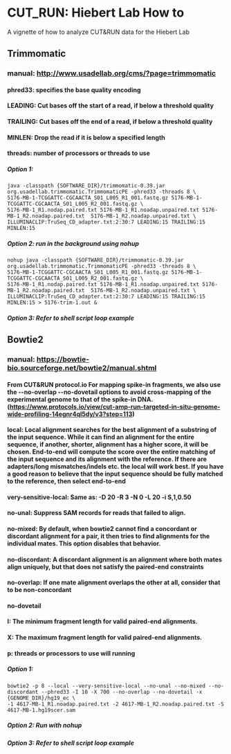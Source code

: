 # CUT_RUN: Hiebert Lab How to
 A vignette of how to analyze CUT&RUN data for the Hiebert Lab 
## Trimmomatic 
### manual: http://www.usadellab.org/cms/?page=trimmomatic
#### phred33: specifies the base quality encoding
#### LEADING: Cut bases off the start of a read, if below a threshold quality
#### TRAILING: Cut bases off the end of a read, if below a threshold quality
#### MINLEN: Drop the read if it is below a specified length
#### threads: number of processors or threads to use

##### Option 1: 

```{shell}
java -classpath {SOFTWARE_DIR}/trimmomatic-0.39.jar org.usadellab.trimmomatic.TrimmomaticPE -phred33 -threads 8 \
5176-MB-1-TCGGATTC-CGCAACTA_S01_L005_R1_001.fastq.gz 5176-MB-1-TCGGATTC-CGCAACTA_S01_L005_R2_001.fastq.gz \
5176-MB-1_R1.nodap.paired.txt 5176-MB-1_R1.noadap.unpaired.txt 5176-MB-1_R2.noadap.paired.txt  5176-MB-1_R2.noadap.unpaired.txt \
ILLUMINACLIP:TruSeq_CD_adapter.txt:2:30:7 LEADING:15 TRAILING:15 MINLEN:15 
```
##### Option 2: run in the background using nohup 
```{shell}
nohup java -classpath {SOFTWARE_DIR}/trimmomatic-0.39.jar org.usadellab.trimmomatic.TrimmomaticPE -phred33 -threads 8 \
5176-MB-1-TCGGATTC-CGCAACTA_S01_L005_R1_001.fastq.gz 5176-MB-1-TCGGATTC-CGCAACTA_S01_L005_R2_001.fastq.gz \
5176-MB-1_R1.nodap.paired.txt 5176-MB-1_R1.noadap.unpaired.txt 5176-MB-1_R2.noadap.paired.txt  5176-MB-1_R2.noadap.unpaired.txt \
ILLUMINACLIP:TruSeq_CD_adapter.txt:2:30:7 LEADING:15 TRAILING:15 MINLEN:15 > 5176-trim-1.out &
```
##### Option 3: Refer to shell script loop example 

## Bowtie2
### manual: https://bowtie-bio.sourceforge.net/bowtie2/manual.shtml
#### From CUT&RUN protocol.io For mapping spike-in fragments, we also use the --no-overlap --no-dovetail options to avoid cross-mapping of the experimental genome to that of the spike-in DNA.(https://www.protocols.io/view/cut-amp-run-targeted-in-situ-genome-wide-profiling-14egnr4ql5dy/v3?step=113)
#### local: Local alignment searches for the best alignment of a substring of the input sequence. While it can find an alignment for the entire sequence, if another, shorter, alignment has a higher score, it will be chosen. End-to-end will compute the score over the entire matching of the input sequence and its alignment with the reference. If there are adapters/long mismatches/indels etc. the local will work best. If you have a good reason to believe that the input sequence should be fully matched to the reference, then select end-to-end
#### very-sensitive-local: Same as: -D 20 -R 3 -N 0 -L 20 -i S,1,0.50 
#### no-unal: Suppress SAM records for reads that failed to align.
#### no-mixed: By default, when bowtie2 cannot find a concordant or discordant alignment for a pair, it then tries to find alignments for the individual mates. This option disables that behavior.
#### no-discordant: A discordant alignment is an alignment where both mates align uniquely, but that does not satisfy the paired-end constraints
#### no-overlap: If one mate alignment overlaps the other at all, consider that to be non-concordant
#### no-dovetail
#### I: The minimum fragment length for valid paired-end alignments. 
#### X: The maximum fragment length for valid paired-end alignments. 
#### p: threads or processors to use will running 

##### Option 1: 
```{shell} 
bowtie2 -p 8 --local --very-sensitive-local --no-unal --no-mixed --no-discordant --phred33 -I 10 -X 700 --no-overlap --no-dovetail -x {GENOME_DIR}/hg19_ec \
-1 4617-MB-1_R1.noadap.paired.txt -2 4617-MB-1_R2.noadap.paired.txt -S 4617-MB-1.hg19scer.sam 
```
##### Option 2: Run with nohup  

##### Option 3: Refer to shell script loop example 
